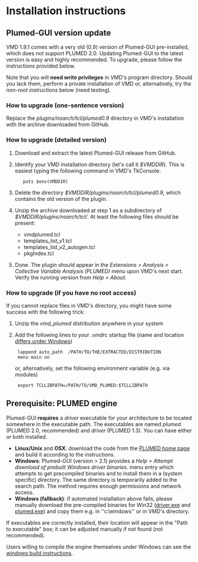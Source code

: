 Installation instructions
========================================



Plumed-GUI version update
----------------------------------------

VMD 1.9.1 comes with a very old (0.9) version of Plumed-GUI
pre-installed, which does not support PLUMED 2.0. Updating Plumed-GUI
to the latest version is easy and highly recommended. To upgrade,
please follow the instructions provided below.

Note that you will **need write privileges** in VMD's program
directory. Should you lack them, perform a private installation of VMD 
or, alternatively, try the _non-root instructions_ below (need testing).


### How to upgrade (one-sentence version) ###

Replace the _plugins/noarch/tcl/plumed0.9_ directory in VMD's installation with
the archive downloaded from GitHub.


### How to upgrade (detailed version) ###

1. Download and extract the latest Plumed-GUI release from GitHub.

2. Identify your VMD installation directory (let's call it
   _$VMDDIR_). This is easiest typing the following command in VMD's
   TkConsole:

          puts $env(VMDDIR)

3. Delete the directory  _$VMDDIR/plugins/noarch/tcl/plumed0.9_, 
   which contains the old version of the plugin.

4. Unzip the archive downloaded at step 1 as a subdirectory of _$VMDDIR/plugins/noarch/tcl/_.  At least the following files should be present:
   * vmdplumed.tcl
   * templates_list_v1.tcl
   * templates_list_v2_autogen.tcl
   * pkgIndex.tcl


5. Done. The plugin should appear in the _Extensions > Analysis >
   Collective Variable Analysis (PLUMED)_ menu upon VMD's next
   start. Verify the running version from _Help > About_.


### How to upgrade (if you have no root access) ###

If you cannot replace files in VMD's directory, you might have some success with the following trick:

1. Unzip the _vmd_plumed_ distribution anywhere in your system

2. Add the following lines to your _.vmdrc_ startup file (name and location [differs under Windows](http://www.ks.uiuc.edu/Research/vmd/vmd-1.7/ug/node197.html))

        lappend auto_path  /PATH/TO/THE/EXTRACTED/DISTRIBUTION
        menu main on

   or, alternatively, set the following environment variable (e.g. via modules)

        export TCLLIBPATH=/PATH/TO/VMD_PLUMED:$TCLLIBPATH






Prerequisite: PLUMED engine
----------------------------------------

Plumed-GUI **requires** a _driver_  executable for your architecture to be located somewhere in the
executable path.  The executables are named _plumed_ (PLUMED 2.0, recommended) and _driver_ (PLUMED 1.3).
You can have either or both installed.  


 * **Linux/Unix** and **OSX**:   download the code from the [PLUMED home page](http://www.plumed-code.org) and build it according to the instructions.  
 * **Windows**: Plumed-GUI (version > 2.1) provides a _Help > Attempt download of prebuilt Windows driver binaries_.
 menu entry which attempts to get precompiled binaries and to install them in a (system specific) directory. The same directory is temporarily added to the search path. The method requires enough permissions and network access. 
 * **Windows (fallback)**: if automated installation above fails, please manually download the pre-compiled binaries for Win32 ([driver.exe](http://www.multiscalelab.org/utilities/PlumedGUI?action=AttachFile&do=get&target=driver.exe) and [plumed.exe](http://www.multiscalelab.org/utilities/PlumedGUI?action=AttachFile&do=get&target=plumed.exe)) and copy them e.g. in ''c:\windows'' or in VMD's directory. 


If executables are correctly installed, their location will appear in the "Path to executable" box; it can be adjusted manually if not found (not recommended). 

Users willing to compile the engine themselves under Windows can see the [windows build instructions](http://www.multiscalelab.org/utilities/PlumedGUI/BuildWin32).




